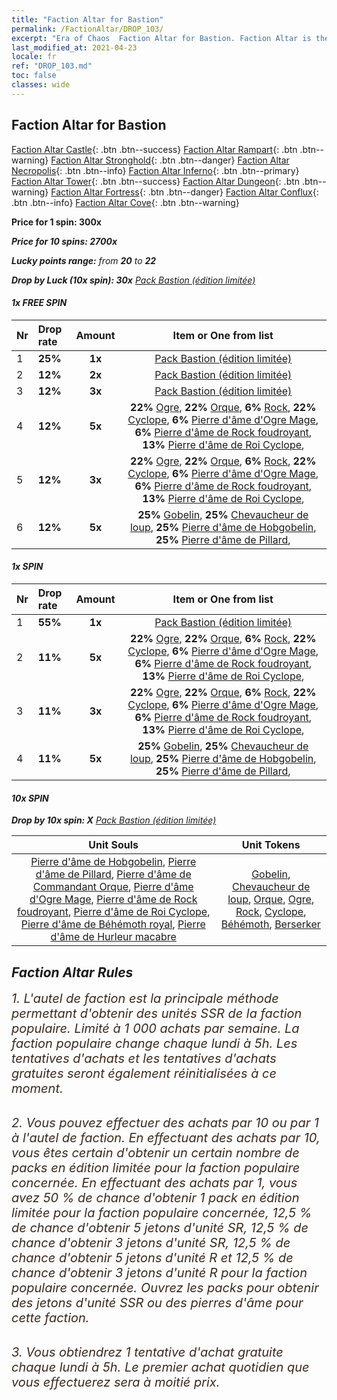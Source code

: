```yaml
---
title: "Faction Altar for Bastion"
permalink: /FactionAltar/DROP_103/
excerpt: "Era of Chaos  Faction Altar for Bastion. Faction Altar is the primary method for obtaining SSR units from the popular faction. Limited to 1,000 purchases each week. The popular faction changes at 05:00 every Monday. Purchase attempts and free purchase attempts will also reset then."
last_modified_at: 2021-04-23
locale: fr
ref: "DROP_103.md"
toc: false
classes: wide
---
```


##  Faction Altar for **Bastion**

  [Faction Altar Castle](/fr/FactionAltar/DROP_101/){: .btn .btn--success} [Faction Altar Rampart](/fr/FactionAltar/DROP_102/){: .btn .btn--warning} [Faction Altar Stronghold](/fr/FactionAltar/DROP_103/){: .btn .btn--danger} [Faction Altar Necropolis](/fr/FactionAltar/DROP_104/){: .btn .btn--info} [Faction Altar Inferno](/fr/FactionAltar/DROP_105/){: .btn .btn--primary} [Faction Altar Tower](/fr/FactionAltar/DROP_106/){: .btn .btn--success} [Faction Altar Dungeon](/fr/FactionAltar/DROP_107/){: .btn .btn--warning} [Faction Altar Fortress](/fr/FactionAltar/DROP_108/){: .btn .btn--danger} [Faction Altar Conflux](/fr/FactionAltar/DROP_109/){: .btn .btn--info} [Faction Altar Cove](/fr/FactionAltar/DROP_112/){: .btn .btn--warning} 

  **Price for 1 spin: 300x** <i class="fas fa-gem"/>

  **Price for 10 spins: 2700x** <i class="fas fa-gem"/>

  **Lucky points range:** from **20** to **22**

  **Drop by Luck (10x spin): 30x** [Pack Bastion (édition limitée)](/ItemsFR/con_2140/)

####  1x FREE SPIN 

  |    Nr    |  Drop rate  |  Amount   |   Item or One from list  |
  |:---------|:------------|:---------:|:------------------------:|
  | 1 | **25%** | **1x** | [Pack Bastion (édition limitée)](/ItemsFR/con_2140/) |
  | 2 | **12%** | **2x** | [Pack Bastion (édition limitée)](/ItemsFR/con_2140/) |
  | 3 | **12%** | **3x** | [Pack Bastion (édition limitée)](/ItemsFR/con_2140/) |
  | 4 | **12%** | **5x** |  **22%** [Ogre](/ItemsFR/unt_220/),  **22%** [Orque](/ItemsFR/unt_219/),  **6%** [Rock](/ItemsFR/unt_221/),  **22%** [Cyclope](/ItemsFR/unt_222/),  **6%** [Pierre d'âme d'Ogre Mage](/ItemsFR/unt_308/),  **6%** [Pierre d'âme de Rock foudroyant](/ItemsFR/unt_309/),  **13%** [Pierre d'âme de Roi Cyclope](/ItemsFR/unt_310/),  |
  | 5 | **12%** | **3x** |  **22%** [Ogre](/ItemsFR/unt_220/),  **22%** [Orque](/ItemsFR/unt_219/),  **6%** [Rock](/ItemsFR/unt_221/),  **22%** [Cyclope](/ItemsFR/unt_222/),  **6%** [Pierre d'âme d'Ogre Mage](/ItemsFR/unt_308/),  **6%** [Pierre d'âme de Rock foudroyant](/ItemsFR/unt_309/),  **13%** [Pierre d'âme de Roi Cyclope](/ItemsFR/unt_310/),  |
  | 6 | **12%** | **5x** |  **25%** [Gobelin](/ItemsFR/unt_217/),  **25%** [Chevaucheur de loup](/ItemsFR/unt_218/),  **25%** [Pierre d'âme de Hobgobelin](/ItemsFR/unt_305/),  **25%** [Pierre d'âme de Pillard](/ItemsFR/unt_306/),  |


####  1x SPIN 

  |    Nr    |  Drop rate  |  Amount   |   Item or One from list  |
  |:---------|:------------|:---------:|:------------------------:|
  | 1 | **55%** | **1x** | [Pack Bastion (édition limitée)](/ItemsFR/con_2140/) |
  | 2 | **11%** | **5x** |  **22%** [Ogre](/ItemsFR/unt_220/),  **22%** [Orque](/ItemsFR/unt_219/),  **6%** [Rock](/ItemsFR/unt_221/),  **22%** [Cyclope](/ItemsFR/unt_222/),  **6%** [Pierre d'âme d'Ogre Mage](/ItemsFR/unt_308/),  **6%** [Pierre d'âme de Rock foudroyant](/ItemsFR/unt_309/),  **13%** [Pierre d'âme de Roi Cyclope](/ItemsFR/unt_310/),  |
  | 3 | **11%** | **3x** |  **22%** [Ogre](/ItemsFR/unt_220/),  **22%** [Orque](/ItemsFR/unt_219/),  **6%** [Rock](/ItemsFR/unt_221/),  **22%** [Cyclope](/ItemsFR/unt_222/),  **6%** [Pierre d'âme d'Ogre Mage](/ItemsFR/unt_308/),  **6%** [Pierre d'âme de Rock foudroyant](/ItemsFR/unt_309/),  **13%** [Pierre d'âme de Roi Cyclope](/ItemsFR/unt_310/),  |
  | 4 | **11%** | **5x** |  **25%** [Gobelin](/ItemsFR/unt_217/),  **25%** [Chevaucheur de loup](/ItemsFR/unt_218/),  **25%** [Pierre d'âme de Hobgobelin](/ItemsFR/unt_305/),  **25%** [Pierre d'âme de Pillard](/ItemsFR/unt_306/),  |


####  10x SPIN 

  **Drop by 10x spin: X** [Pack Bastion (édition limitée)](/ItemsFR/con_2140/)

  |    Unit Souls    |  Unit Tokens  |
  |:----------------:|:-------------:|
  | [Pierre d'âme de Hobgobelin](/ItemsFR/unt_305/), [Pierre d'âme de Pillard](/ItemsFR/unt_306/), [Pierre d'âme de Commandant Orque](/ItemsFR/unt_307/), [Pierre d'âme d'Ogre Mage](/ItemsFR/unt_308/), [Pierre d'âme de Rock foudroyant](/ItemsFR/unt_309/), [Pierre d'âme de Roi Cyclope](/ItemsFR/unt_310/), [Pierre d'âme de Béhémoth royal](/ItemsFR/unt_311/), [Pierre d'âme de Hurleur macabre](/ItemsFR/unt_312/) | [Gobelin](/ItemsFR/unt_217/), [Chevaucheur de loup](/ItemsFR/unt_218/), [Orque](/ItemsFR/unt_219/), [Ogre](/ItemsFR/unt_220/), [Rock](/ItemsFR/unt_221/), [Cyclope](/ItemsFR/unt_222/), [Béhémoth](/ItemsFR/unt_223/), [Berserker](/ItemsFR/unt_224/) |



## Faction Altar Rules

  <span style="color: #3c2a1e;font-size:20px">1. L'autel de faction est la principale méthode permettant d'obtenir des unités SSR de la faction populaire. Limité à 1 000 achats par semaine. La faction populaire change chaque lundi à 5h. Les tentatives d'achats et les tentatives d'achats gratuites seront également réinitialisées à ce moment. </span><br/>

<br/>  <span style="color: #3c2a1e;font-size:20px">2. Vous pouvez effectuer des achats par 10 ou par 1 à l'autel de faction. En effectuant des achats par 10, vous êtes certain d'obtenir un certain nombre de packs en édition limitée pour la faction populaire concernée. En effectuant des achats par 1, vous avez 50 % de chance d'obtenir 1 pack en édition limitée pour la faction populaire concernée, 12,5 % de chance d'obtenir 5 jetons d'unité SR, 12,5 % de chance d'obtenir 3 jetons d'unité SR, 12,5 % de chance d'obtenir 5 jetons d'unité R et 12,5 % de chance d'obtenir 3 jetons d'unité R pour la faction populaire concernée. Ouvrez les packs pour obtenir des jetons d'unité SSR ou des pierres d'âme pour cette faction.</span><br/>

<br/>  <span style="color: #3c2a1e;font-size:20px">3. Vous obtiendrez 1 tentative d'achat gratuite chaque lundi à 5h. Le premier achat quotidien que vous effectuerez sera à moitié prix.</span><br/>

<br/>